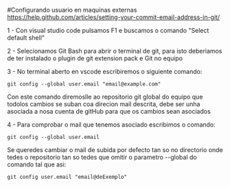 

#Configurando usuario en maquinas externas
https://help.github.com/articles/setting-your-commit-email-address-in-git/

1 - Con visual studio code pulsamos F1 e buscamos o comando "Select default shell" 

2 - Selecionamos Git Bash para abrir o terminal de git, para isto deberiamos de ter instalado o plugin de
    git extension pack e Git no equipo

3 - No terminal aberto en vscode escribiremos o siguiente comando:
    
    git config --global user.email "email@example.com"
    
Con este comando diremoslle ao repositorio git global do equipo que todolos cambios se suban 
coa direcion mail descrita, debe ser unha asociada a nosa cuenta de gitHub para que os cambios sean asociados
    
4 - Para comprobar o mail que tenemos asociado escribimos o comando:
    
    git config --global user.email

Se queredes cambiar o mail de subida por defecto tan so no directorio onde tedes
o repositorio tan so tedes que omitir o parametro --global do comando tal que asi:

    git config user.email "email@deExemplo"